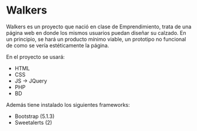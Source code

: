 # Walkers

Walkers es un proyecto que nació en clase de Emprendimiento, trata de una página web en donde los mismos usuarios puedan diseñar su calzado. En un principio, se hará un producto mínimo viable, un prototipo no funcional de como se vería estéticamente la página.

En el proyecto se usará:
- HTML
- CSS
- JS -> JQuery
- PHP
- BD

Además tiene instalado los siguientes frameworks:
- Bootstrap (5.1.3)
- Sweetalerts (2)
